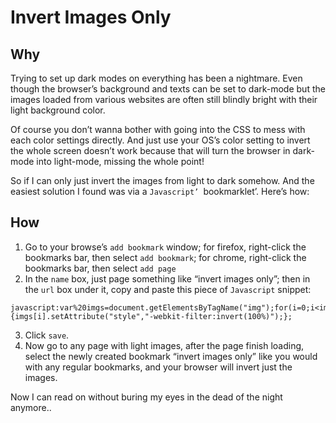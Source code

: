 # Invert Images Only


## Why

Trying to set up dark modes on everything has been a nightmare. Even though the browser’s background and texts can be set to dark-mode but the images loaded from various websites are often still blindly bright with their light background color. 

Of course you don’t wanna bother with going into the CSS to mess with each color settings directly. And just use your OS’s color setting to invert the whole screen doesn’t work because that will turn the browser in dark-mode into light-mode, missing the whole point!

So if I can only just invert the images from light to dark somehow. And the easiest solution I found was via a `Javascript’ `bookmarklet’. Here’s how:

## How

1.	Go to your browse’s `add bookmark` window; for firefox, right-click the bookmarks bar, then select `add bookmark`; for chrome, right-click the bookmarks bar, then select `add page`
2.	In the `name` box, just page something like “invert images only”; then in the `url` box under it, copy and paste this piece of `Javascript` snippet:
``` 
javascript:var%20imgs=document.getElementsByTagName("img");for(i=0;i<imgs.length;i++){imgs[i].setAttribute("style","-webkit-filter:invert(100%)");};
```
3.	Click `save`.
4.	Now go to any page with light images, after the page finish loading, select the newly created bookmark “invert images only” like you would with any regular bookmarks, and your browser will invert just the images.


Now I can read on without buring my eyes in the dead of the night anymore..
